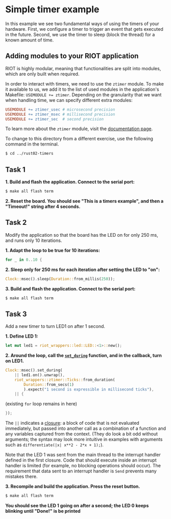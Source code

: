 # Simple timer example

In this example we see two fundamental ways of using the timers of your hardware.
First, we configure a timer to trigger an event that gets executed in the future.
Second, we use the timer to sleep (block the thread) for a known amount of time.

## Adding modules to your RIOT application
RIOT is highly modular, meaning that functionalities are split into modules, which
are only built when required.

In order to interact with timers, we need to use the `ztimer` module. To make it
available to us, we add it to the list of used modules in the application's
Makefile: `USEMODULE += ztimer`. Depending on the granularity that we want when
handling time, we can specify different extra modules:

```Makefile
USEMODULE += ztimer_usec # microsecond precision
USEMODULE += ztimer_msec # millisecond precision
USEMODULE += ztimer_sec  # second precision
```

To learn more about the `ztimer` module, visit the [documentation page](https://doc.riot-os.org/group__sys__ztimer.html).

To change to this directory from a different exercise, use the following command in the terminal.

```sh
$ cd ../rust02-timers
```

## Task 1
**1. Build and flash the application. Connect to the serial port:**
```sh
$ make all flash term
```

**2. Reset the board. You should see "This is a timers example", and then a "Timeout!" string after 4 seconds.**

## Task 2
Modify the application so that the board has the LED on for only 250 ms, and runs only 10 iterations.

**1. Adapt the loop to be true for 10 iterations:**
```rust
for _ in 0..10 {
```

**2. Sleep only for 250 ms for each iteration after setting the LED to "on":**
```rust
Clock::msec().sleep(Duration::from_millis(250));
```

**3. Build and flash the application. Connect to the serial port:**
```sh
$ make all flash term
```

## Task 3

Add a new timer to turn LED1 on after 1 second.

**1. Define LED 1:**
```rust
let mut led1 = riot_wrappers::led::LED::<1>::new();
```

**2. Around the loop, call the [`set_during`](https://rustdoc.etonomy.org/riot_wrappers/ztimer/struct.Clock.html#method.set_during) function, and in the callback, turn on LED1.**

```rust
Clock::msec().set_during(
    || led1.on().unwrap(),
    riot_wrappers::ztimer::Ticks::from_duration(
        Duration::from_secs(1)
        ).expect("1 second is expressible in millisecond ticks"),
    || {
```

(existing `for` loop remains in here)

```rust
});
```

The `||` indicates a [closure](https://doc.rust-lang.org/book/ch13-01-closures.html):
a block of code that is not evaluated immediately,
but passed into another call as a combination of a function and any variables captured from the context.
(They do look a bit odd without arguments; the syntax may look more intuitive in examples with arguments such as `differentiate(|x| x**2 - 2*x + 1);`).

Note that the LED 1 was sent from the main thread to the interrupt handler defined in the first closure.
Code that should execute inside an interrupt handler is limited
(for example, no blocking operations should occur).
The requirement that data sent to an interrupt handler is `Send` prevents many mistakes there.

**3. Recompile and build the application. Press the reset button.**
```sh
$ make all flash term
```
**You should see the LED 1 going on after a second; the LED 0 keeps blinking until "Done!" is be printed**
